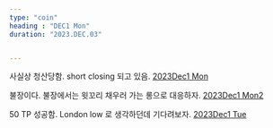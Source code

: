 ```yaml
---
type: "coin"
heading : "DEC1 Mon"
duration: "2023.DEC.03"


---
```

 




사실상 청산당함. short closing 되고 있음.
[2023Dec1 Mon](/todo/images/Document2023DEC1-Mon.pdf)



불장이다. 불장에서는 윗꼬리 채우러 가는 롱으로 대응하자. 
[2023Dec1 Mon2](/todo/images/Document2023DEC1-Mon-2.pdf)


50  TP 성공함. London low 로 생각하던데 기다려보자. 
[2023Dec1 Tue](/todo/images/Document2023DEC1-Tue.pdf)






